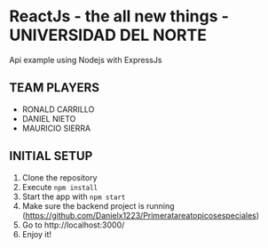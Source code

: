 # ReactJs - the all new things - UNIVERSIDAD DEL NORTE 

Api example using Nodejs with ExpressJs

## TEAM PLAYERS
- RONALD CARRILLO
- DANIEL NIETO
- MAURICIO SIERRA

## INITIAL SETUP
1. Clone the repository
2. Execute ```npm install```
3. Start the app with ```npm start```
4. Make sure the backend project is running (https://github.com/Danielx1223/Primeratareatopicosespeciales)
4. Go to http://localhost:3000/
5. Enjoy it!